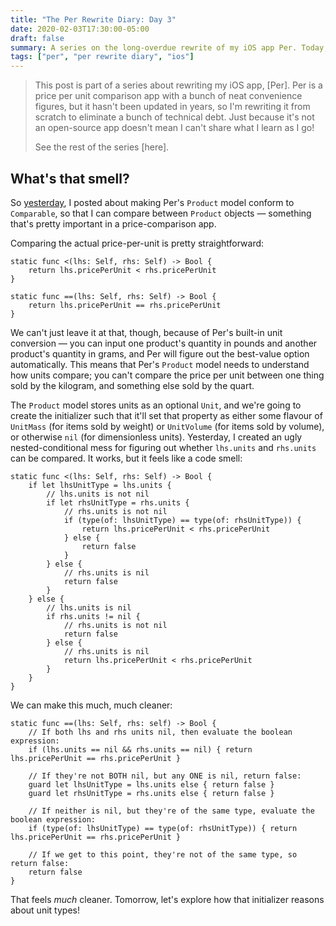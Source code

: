 ```yaml
---
title: "The Per Rewrite Diary: Day 3"
date: 2020-02-03T17:30:00-05:00
draft: false
summary: A series on the long-overdue rewrite of my iOS app Per. Today, we un-stink a code smell.
tags: ["per", "per rewrite diary", "ios"]
---
```


> This post is part of a series about rewriting my iOS app, [Per]. Per is a price per unit comparison app with a bunch of neat convenience figures, but it hasn't been updated in years, so I'm rewriting it from scratch to eliminate a bunch of technical debt. Just because it's not an open-source app doesn't mean I can't share what I learn as I go!
> 
> See the rest of the series [here].

## What's that smell?

So [yesterday], I posted about making Per's `Product` model conform to `Comparable`, so that I can compare between `Product` objects — something that's pretty important in a price-comparison app.

Comparing the actual price-per-unit is pretty straightforward:

```
static func <(lhs: Self, rhs: Self) -> Bool {
    return lhs.pricePerUnit < rhs.pricePerUnit
}

static func ==(lhs: Self, rhs: Self) -> Bool {
    return lhs.pricePerUnit == rhs.pricePerUnit
}
```

We can't just leave it at that, though, because of Per's built-in unit conversion — you can input one product's quantity in pounds and another product's quantity in grams, and Per will figure out the best-value option automatically. This means that Per's `Product` model needs to understand how units compare; you can't compare the price per unit between one thing sold by the kilogram, and something else sold by the quart.

The `Product` model stores units as an optional `Unit`, and we're going to create the initializer such that it'll set that property as either some flavour of `UnitMass` (for items sold by weight) or `UnitVolume` (for items sold by volume), or otherwise `nil` (for dimensionless units). Yesterday, I created an ugly nested-conditional mess for figuring out whether `lhs.units` and `rhs.units` can be compared. It works, but it feels like a code smell:

```
static func <(lhs: Self, rhs: Self) -> Bool {
    if let lhsUnitType = lhs.units {
        // lhs.units is not nil
        if let rhsUnitType = rhs.units {
            // rhs.units is not nil
            if (type(of: lhsUnitType) == type(of: rhsUnitType)) {
                return lhs.pricePerUnit < rhs.pricePerUnit
            } else {
                return false
            }
        } else {
            // rhs.units is nil
            return false
        }
    } else {
        // lhs.units is nil
        if rhs.units != nil {
            // rhs.units is not nil
            return false
        } else {
            // rhs.units is nil
            return lhs.pricePerUnit < rhs.pricePerUnit
        }
    }
}
```

We can make this much, much cleaner:

```
static func ==(lhs: Self, rhs: self) -> Bool {
    // If both lhs and rhs units nil, then evaluate the boolean expression:
    if (lhs.units == nil && rhs.units == nil) { return lhs.pricePerUnit == rhs.pricePerUnit }

    // If they're not BOTH nil, but any ONE is nil, return false:
    guard let lhsUnitType = lhs.units else { return false }
    guard let rhsUnitType = rhs.units else { return false }

    // If neither is nil, but they're of the same type, evaluate the boolean expression:
    if (type(of: lhsUnitType) == type(of: rhsUnitType)) { return lhs.pricePerUnit == rhs.pricePerUnit }

    // If we get to this point, they're not of the same type, so return false:
    return false
}
```

That feels _much_ cleaner. Tomorrow, let's explore how that initializer reasons about unit types!

[yesterday]: /post/per-diaries-day-2
